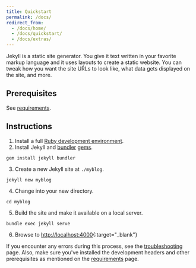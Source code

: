 ```yaml
---
title: Quickstart
permalink: /docs/
redirect_from:
  - /docs/home/
  - /docs/quickstart/
  - /docs/extras/
---
```

Jekyll is a static site generator. You give it text written in your
favorite markup language and it uses layouts to create a static website. You can
tweak how you want the site URLs to look like, what data gets displayed on the
site, and more.

## Prerequisites

See [requirements](/docs/installation/#requirements).

## Instructions

1. Install a full [Ruby development environment](/docs/installation/).
2. Install Jekyll and [bundler](/docs/ruby-101/#bundler) [gems](/docs/ruby-101/#gems).
```
gem install jekyll bundler
```
3. Create a new Jekyll site at `./myblog`.
```
jekyll new myblog
```
4. Change into your new directory.
```
cd myblog
```
5. Build the site and make it available on a local server.
```
bundle exec jekyll serve
```
6. Browse to [http://localhost:4000](http://localhost:4000){:target="_blank"}

If you encounter any errors during this process, see the
[troubleshooting](/docs/troubleshooting/#configuration-problems) page. Also,
make sure you've installed the development headers and other prerequisites as
mentioned on the [requirements](/docs/installation/#requirements) page.

